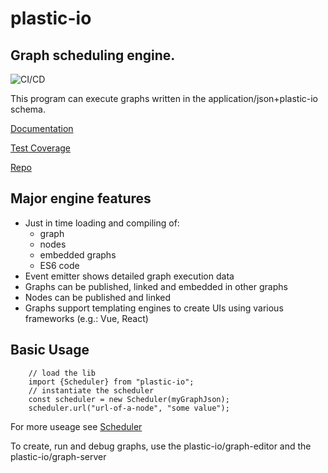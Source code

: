 # plastic-io

## Graph scheduling engine.

![CI/CD](https://github.com/plastic-io/plastic-io/workflows/CI/CD/badge.svg?event=push)

This program can execute graphs written in the application/json+plastic-io schema.

[Documentation](https://plastic-io.github.io/plastic-io/)

[Test Coverage](https://plastic-io.github.io/plastic-io/coverage/lcov-report/)

[Repo](https://github.com/plastic-io/plastic-io)


## Major engine features

* Just in time loading and compiling of:
    - graph
    - nodes
    - embedded graphs
    - ES6 code
* Event emitter shows detailed graph execution data
* Graphs can be published, linked and embedded in other graphs
* Nodes can be published and linked
* Graphs support templating engines to create UIs using various frameworks (e.g.: Vue, React)

## Basic Usage

```
    // load the lib
    import {Scheduler} from "plastic-io";
    // instantiate the scheduler
    const scheduler = new Scheduler(myGraphJson);
    scheduler.url("url-of-a-node", "some value");
```

For more useage see [Scheduler](https://plastic-io.github.io/plastic-io/classes/_scheduler_.scheduler.html)

To create, run and debug graphs, use the plastic-io/graph-editor and the plastic-io/graph-server
